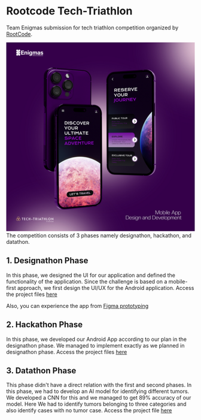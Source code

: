 # Rootcode Tech-Triathlon
Team Enigmas submission for tech triathlon competition organized by [RootCode](https://rootcodelabs.com/).


![alt text](flyer.jpg)
The competition consists of 3 phases namely designathon, hackathon, and datathon. 

## 1. Designathon Phase
In this phase, we designed the UI for our application and defined the functionality of the application. Since the challenge is based on a mobile-first approach, we first design the UI/UX for the Android application.
Access the project files [here](https://github.com/ISMadusanka/rootcode-tech-triathlon/tree/main/Enigmas_Designathon_Phase)

Also, you can experience the app from [Figma prototyping](https://www.figma.com/proto/c4jeNTKah5YzlCkpKbV2HN/Enigmas_SpireX_Design?page-id=0%3A1&type=design&node-id=113-2278&viewport=358%2C105%2C0.15&t=LZZcJF1GeCYvsKxT-1&scaling=scale-down&starting-point-node-id=1%3A2&mode=design)

## 2. Hackathon Phase
In this phase, we developed our Android App according to our plan in the designathon phase. We managed to implement exactly as we planned in designathon phase.
Access the project files [here](https://github.com/ISMadusanka/rootcode-tech-triathlon/tree/main/Enigmas_Hackathon_Phase)

## 3. Datathon Phase
This phase didn't have a direct relation with the first and second phases. In this phase, we had to develop an AI model for identifying different tumors. We developed a CNN for this and we managed to get 89% accuracy of our model. Here We had to identify tumors belonging to three categories and also identify cases with no tumor case. 
Access the project file [here](https://github.com/ISMadusanka/rootcode-tech-triathlon/tree/main/Enigmas_Datathon_Phase)
